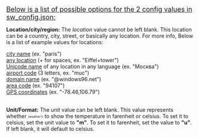 <font size="4"><u>Below is a list of possible options for the 2 config values in sw_config.json:</u></font><br>

**Location/city/region:**
The *location* value cannot be left blank. This location can be a country, city, street, or basically any location. For more info, Below is a list of example values for locations:

<u>city name</u> (ex. "paris")<br>
<u>any location</u> (+ for spaces, ex. "Eiffel+tower")<br>
<u>Unicode name</u> of any location in any language (ex. "Москва")<br>
<u>airport code</u> (3 letters, ex. "muc")<br>
<u>domain name</u> (ex. "@windows96.net")<br>
<u>area code</u> (ex. "94107")<br>
<u>GPS coordinates</u> (ex. "-78.46,106.79")<br>
<br>

**Unit/Format:**
The *unit* value can be left blank. This value represents whether <span style="font-size: 8px; vertical-align: middle;">(weather?)</span> to show the temperature in farenheit or celsius. To set it to celsius, set the unit value to **"m"**. To set it to farenheit, set the value to **"u"**. If left blank, it will default to celsius.
